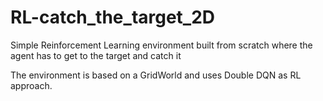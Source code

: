 # RL-catch_the_target_2D
Simple Reinforcement Learning environment built from scratch where the agent has to get to the target and catch it

The environment is based on a GridWorld and uses Double DQN as RL approach.
